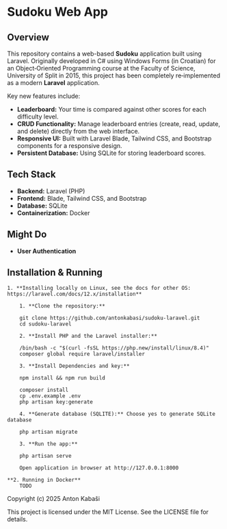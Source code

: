 # Sudoku Web App

## Overview

This repository contains a web-based **Sudoku** application built using Laravel. Originally developed in C# using Windows Forms (in Croatian) for an Object‑Oriented Programming course at the Faculty of Science, University of Split in 2015, this project has been completely re‑implemented as a modern **Laravel** application.

Key new features include:
- **Leaderboard:** Your time is compared against other scores for each difficulty level.
- **CRUD Functionality:** Manage leaderboard entries (create, read, update, and delete) directly from the web interface.
- **Responsive UI:** Built with Laravel Blade, Tailwind CSS, and Bootstrap components for a responsive design.
- **Persistent Database:** Using SQLite for storing leaderboard scores.

## Tech Stack

- **Backend:** Laravel (PHP)
- **Frontend:** Blade, Tailwind CSS, and Bootstrap
- **Database:** SQLite 
- **Containerization:** Docker

## Might Do
- **User Authentication**

## Installation & Running

    1. **Installing locally on Linux, see the docs for other OS: https://laravel.com/docs/12.x/installation**
        
        1. **Clone the repository:**

        git clone https://github.com/antonkabasi/sudoku-laravel.git
        cd sudoku-laravel
        
        2. **Install PHP and the Laravel installer:**
        
        /bin/bash -c "$(curl -fsSL https://php.new/install/linux/8.4)"
        composer global require laravel/installer

        3. **Install Dependencies and key:**

        npm install && npm run build

        composer install
        cp .env.example .env
        php artisan key:generate  

        4. **Generate database (SQLITE):** Choose yes to generate SQLite database

        php artisan migrate

        3. **Run the app:**

        php artisan serve

        Open application in browser at http://127.0.0.1:8000

    **2. Running in Docker**
        TODO



Copyright (c) 2025 Anton Kabaši

This project is licensed under the MIT License. See the LICENSE file for details.